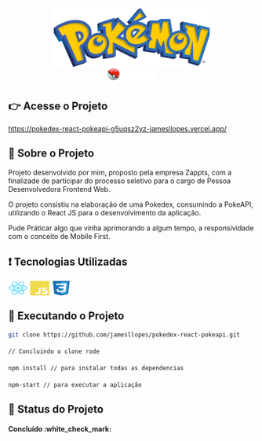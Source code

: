 <div align="center">
	<img src='./src/assets/logo.svg'/>
    </div>
    <div align="center">
    <img src='./src/assets/pokemon-pokeball.gif' width="100">
    </div>

## :point_right: Acesse o Projeto
https://pokedex-react-pokeapi-g5uqsz2yz-jamesllopes.vercel.app/


## :dart: Sobre o Projeto
Projeto desenvolvido por mim, proposto pela empresa Zappts, com a finalizade de participar do processo seletivo para o cargo de Pessoa Desenvolvedora Frontend Web.

O projeto consistiu na elaboração de uma Pokedex, consumindo a PokeAPI, utilizando o React JS para o desenvolvimento da aplicação.

Pude Práticar algo que vinha aprimorando a algum tempo, a responsividade com o conceito de Mobile First.

## ❗ Tecnologias Utilizadas

  <div style="display: inline_block">
  <img align="center" alt="jl-REACT" height="30" width="40" src="https://raw.githubusercontent.com/devicons/devicon/master/icons/react/react-original.svg">  
  <img align="center" alt="jl-Js" height="30" width="40" src="https://raw.githubusercontent.com/devicons/devicon/master/icons/javascript/javascript-plain.svg">
  <img align="center" alt="jl-CSS" height="30" width="40" src="https://raw.githubusercontent.com/devicons/devicon/master/icons/css3/css3-original.svg">
  </div>
  
## :rocket: Executando o Projeto
```bash
git clone https://github.com/jamesllopes/pokedex-react-pokeapi.git

// Concluindo o clone rode

npm install // para instalar todas as dependencias

npm-start // para executar a aplicação
```

## :running: Status do Projeto

<h4 align="left">
Concluído :white_check_mark:	
</h4>
